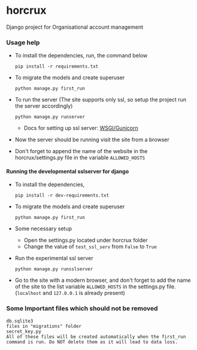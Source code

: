 # horcrux
Django project for Organisational account management

### Usage help
  * To install the dependencies, run, the command below  
    ```
	pip install -r requirements.txt
	```
	
  * To migrate the models and create superuser  
    ```
	python manage.py first_run
	```

  * To run the server (The site supports only ssl, so setup the project run the server accordingly)  
    ```
	python manage.py runserver  
	```
	* Docs for setting up ssl server: [WSGI/Gunicorn](https://docs.djangoproject.com/en/3.0/howto/deployment/wsgi/gunicorn/)

  * Now the server should be running visit the site from a browser  
  * Don't forget to append the name of the website in the horcrux/settings.py file in the variable ```ALLOWED_HOSTS```

#### Running the developmental sslserver for django
  * To install the dependencies,  
    ```
	pip install -r dev-requirements.txt
	```

  * To migrate the models and create superuser  
    ```
	python manage.py first_run
	```
  
  * Some necessary setup
    * Open the settings.py located under horcrux folder
	* Change the value of ```test_ssl_serv``` from ```False``` to ```True```

  * Run the experimental ssl server  
    ```
	python manage.py runsslserver
	```
  
  * Go to the site with a modern browser, and don't forget to add the name of the site to the list variable ```ALLOWED_HOSTS``` in the settings.py file. (```localhost``` and ```127.0.0.1``` is already present)

### Some Important files which should not be removed
	db.sqlite3  
	files in "migrations" folder  
	secret_key.py  
	All of these files will be created automatically when the first_run command is run. Do NOT delete them as it will lead to data loss.
